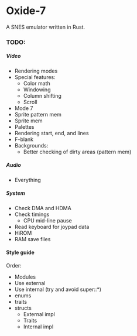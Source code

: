 # Oxide-7
A SNES emulator written in Rust.

### TODO:

##### Video
- Rendering modes
- Special features:
    - Color math
    - Windowing
    - Column shifting
    - Scroll
- Mode 7
- Sprite pattern mem
- Sprite mem
- Palettes
- Rendering start, end, and lines
- F-blank
- Backgrounds:
    - Better checking of dirty areas (pattern mem)

##### Audio
- Everything

##### System
- Check DMA and HDMA
- Check timings
    - CPU mid-line pause
- Read keyboard for joypad data
- HiROM
- RAM save files


#### Style guide
Order:
- Modules
- Use external
- Use internal (try and avoid super::*)
- enums
- traits
- structs
    - External impl
    - Traits
    - Internal impl